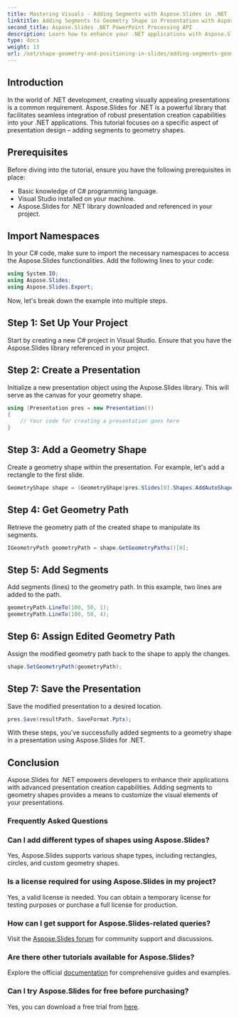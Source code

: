```yaml
---
title: Mastering Visuals - Adding Segments with Aspose.Slides in .NET
linktitle: Adding Segments to Geometry Shape in Presentation with Aspose.Slides
second_title: Aspose.Slides .NET PowerPoint Processing API
description: Learn how to enhance your .NET applications with Aspose.Slides. This tutorial guides you through adding segments to geometry shapes for captivating presentations.
type: docs
weight: 13
url: /net/shape-geometry-and-positioning-in-slides/adding-segments-geometry-shape/
---
```

## Introduction
In the world of .NET development, creating visually appealing presentations is a common requirement. Aspose.Slides for .NET is a powerful library that facilitates seamless integration of robust presentation creation capabilities into your .NET applications. This tutorial focuses on a specific aspect of presentation design – adding segments to geometry shapes.
## Prerequisites
Before diving into the tutorial, ensure you have the following prerequisites in place:
- Basic knowledge of C# programming language.
- Visual Studio installed on your machine.
- Aspose.Slides for .NET library downloaded and referenced in your project.
## Import Namespaces
In your C# code, make sure to import the necessary namespaces to access the Aspose.Slides functionalities. Add the following lines to your code:
```csharp
using System.IO;
using Aspose.Slides;
using Aspose.Slides.Export;
```
Now, let's break down the example into multiple steps.
## Step 1: Set Up Your Project
Start by creating a new C# project in Visual Studio. Ensure that you have the Aspose.Slides library referenced in your project.
## Step 2: Create a Presentation
Initialize a new presentation object using the Aspose.Slides library. This will serve as the canvas for your geometry shape.
```csharp
using (Presentation pres = new Presentation())
{
    // Your code for creating a presentation goes here
}
```
## Step 3: Add a Geometry Shape
Create a geometry shape within the presentation. For example, let's add a rectangle to the first slide.
```csharp
GeometryShape shape = (GeometryShape)pres.Slides[0].Shapes.AddAutoShape(ShapeType.Rectangle, 100, 100, 200, 100);
```
## Step 4: Get Geometry Path
Retrieve the geometry path of the created shape to manipulate its segments.
```csharp
IGeometryPath geometryPath = shape.GetGeometryPaths()[0];
```
## Step 5: Add Segments
Add segments (lines) to the geometry path. In this example, two lines are added to the path.
```csharp
geometryPath.LineTo(100, 50, 1);
geometryPath.LineTo(100, 50, 4);
```
## Step 6: Assign Edited Geometry Path
Assign the modified geometry path back to the shape to apply the changes.
```csharp
shape.SetGeometryPath(geometryPath);
```
## Step 7: Save the Presentation
Save the modified presentation to a desired location.
```csharp
pres.Save(resultPath, SaveFormat.Pptx);
```
With these steps, you've successfully added segments to a geometry shape in a presentation using Aspose.Slides for .NET.
## Conclusion
Aspose.Slides for .NET empowers developers to enhance their applications with advanced presentation creation capabilities. Adding segments to geometry shapes provides a means to customize the visual elements of your presentations.
### Frequently Asked Questions
### Can I add different types of shapes using Aspose.Slides?
Yes, Aspose.Slides supports various shape types, including rectangles, circles, and custom geometry shapes.
### Is a license required for using Aspose.Slides in my project?
Yes, a valid license is needed. You can obtain a temporary license for testing purposes or purchase a full license for production.
### How can I get support for Aspose.Slides-related queries?
Visit the [Aspose.Slides forum](https://forum.aspose.com/c/slides/11) for community support and discussions.
### Are there other tutorials available for Aspose.Slides?
Explore the official [documentation](https://reference.aspose.com/slides/net/) for comprehensive guides and examples.
### Can I try Aspose.Slides for free before purchasing?
Yes, you can download a free trial from [here](https://releases.aspose.com/).
